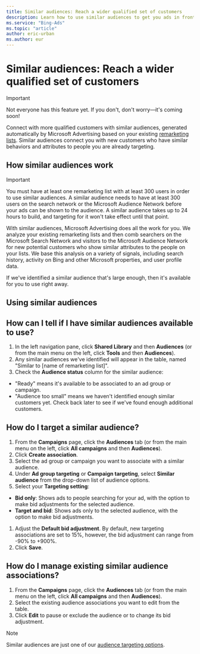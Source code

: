```yaml
---
title: Similar audiences: Reach a wider qualified set of customers
description: Learn how to use similar audiences to get you ads in front of a wider, qualified set of customers.
ms.service: "Bing-Ads"
ms.topic: "article"
author: eric-urban
ms.author: eur
---
```


# Similar audiences: Reach a wider qualified set of customers

> [!IMPORTANT]
> Not everyone has this feature yet. If you don't, don't worry—it's coming soon!

Connect with more qualified customers with similar audiences, generated automatically by Microsoft Advertising based on your existing [remarketing lists](./hlp_BA_CONC_Audiences_Remarketing.md). Similar audiences connect you with new customers who have similar behaviors and attributes to people you are already targeting.

## How similar audiences work

> [!IMPORTANT]
> You must have at least one remarketing list with at least 300 users in order to use similar audiences.
> A similar audience needs to have at least 300 users on the search network or the Microsoft Audience Network before your ads can be shown to the audience.
> A similar audience takes up to 24 hours to build, and targeting for it won't take effect until that point.

With similar audiences, Microsoft Advertising does all the work for you. We analyze your existing remarketing lists and then comb searchers on the Microsoft Search Network and visitors to the Microsoft Audience Network for new potential customers who show similar attributes to the people on your lists. We base this analysis on a variety of signals, including search history, activity on Bing and other Microsoft properties, and user profile data.

If we've identified a similar audience that's large enough, then it's available for you to use right away.

## Using similar audiences

## How can I tell if I have similar audiences available to use?
1. In the left navigation pane, click **Shared Library** and then **Audiences** (or from the main menu on the left, click **Tools** and then **Audiences**).
1. Any similar audiences we've identified will appear in the table, named "Similar to [name of remarketing list]".
1. Check the **Audience status** column for the similar audience:
  - "Ready" means it's available to be associated to an ad group or campaign.
  - "Audience too small" means we haven't identified enough similar customers yet. Check back later to see if we've found enough additional customers.

## How do I target a similar audience?
1. From the **Campaigns** page, click the **Audiences** tab (or from the main menu on the left, click **All campaigns** and then **Audiences**).
1. Click **Create association**.
1. Select the ad group or campaign you want to associate with a similar audience.
1. Under **Ad group targeting** or **Campaign targeting**, select **Similar audience** from the drop-down list of audience options.
1. Select your **Targeting setting**:
  - **Bid only**: Shows ads to people searching for your ad, with the option to make bid adjustments for the selected audience.
  - **Target and bid**: Shows ads only to the selected audience, with the option to make bid adjustments.

1. Adjust the **Default bid adjustment**. By default, new targeting associations are set to 15%, however, the bid adjustment can range from -90% to +900%.
1. Click **Save**.

## How do I manage existing similar audience associations?
1. From the **Campaigns** page, click the **Audiences** tab (or from the main menu on the left, click **All campaigns** and then **Audiences**).
1. Select the existing audience associations you want to edit from the table.
1. Click **Edit** to pause or exclude the audience or to change its bid adjustment.

> [!NOTE]
> Similar audiences are just one of our [audience targeting options](./hlp_BA_CONC_Audiences_Options.md).


